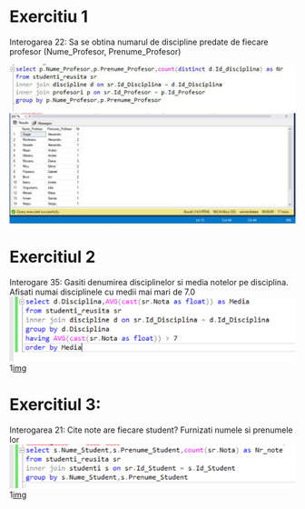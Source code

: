# Exercitiu 1
Interogarea 22: 
Sa se obtina numarul de discipline predate de fiecare profesor (Nume_Profesor, Prenume_Profesor)

![img](https://github.com/NicoletaTirdea/DB_sem3/blob/master/Lab_4/Images/photo_2018-12-04_01-23-06.jpg)
![img](https://github.com/NicoletaTirdea/DB_sem3/blob/master/Lab_4/Images/executie22.jpg)

# Exercitiul 2
Interogare 35:
Gasiti denumirea disciplinelor si media notelor pe disciplina. Afisati numai disciplinele cu medii mai mari de 7.0
![img](https://github.com/NicoletaTirdea/DB_sem3/blob/master/Lab_4/Images/interogare35.png)
1[img](https://github.com/NicoletaTirdea/DB_sem3/blob/master/Lab_4/Images/executie35.png)

# Exercitiul 3: 
Interogarea 21:
Cite note are fiecare student? Furnizati numele si prenumele lor
![img](https://github.com/NicoletaTirdea/DB_sem3/blob/master/Lab_4/Images/interogare21.png
)
1[img](https://github.com/NicoletaTirdea/DB_sem3/blob/master/Lab_4/Images/executie21.png)
